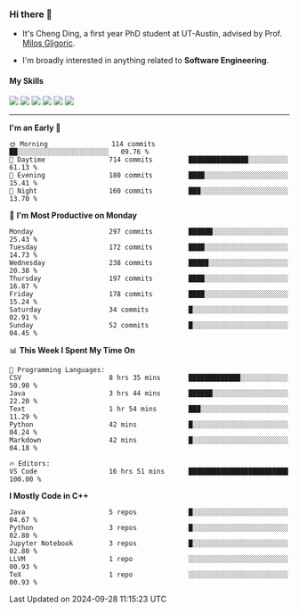 ### Hi there 👋

* It's Cheng Ding, a first year PhD student at UT-Austin, advised by Prof. [Milos Gligoric](https://users.ece.utexas.edu/~gligoric/).

* I'm broadly interested in anything related to **Software Engineering**.

#### My Skills

![](https://img.shields.io/badge/C++-65318e?logo=cplusplus&logoColor=fff)
![](https://img.shields.io/badge/Python-3e74a2?logo=python&logoColor=fff)
![](https://img.shields.io/badge/C-5654a2?logo=c&logoColor=fff)
![](https://img.shields.io/badge/Go-00aaff?logo=go&logoColor=fff)
![](https://img.shields.io/badge/Docker-0088ff?logo=docker&logoColor=fff)
![](https://img.shields.io/badge/Apache-D22128?logo=apache&logoColor=fff)

---
<!--START_SECTION:waka-->
**I'm an Early 🐤** 

```text
🌞 Morning                114 commits         ██░░░░░░░░░░░░░░░░░░░░░░░   09.76 % 
🌆 Daytime                714 commits         ███████████████░░░░░░░░░░   61.13 % 
🌃 Evening                180 commits         ████░░░░░░░░░░░░░░░░░░░░░   15.41 % 
🌙 Night                  160 commits         ███░░░░░░░░░░░░░░░░░░░░░░   13.70 % 
```
📅 **I'm Most Productive on Monday** 

```text
Monday                   297 commits         ██████░░░░░░░░░░░░░░░░░░░   25.43 % 
Tuesday                  172 commits         ████░░░░░░░░░░░░░░░░░░░░░   14.73 % 
Wednesday                238 commits         █████░░░░░░░░░░░░░░░░░░░░   20.38 % 
Thursday                 197 commits         ████░░░░░░░░░░░░░░░░░░░░░   16.87 % 
Friday                   178 commits         ████░░░░░░░░░░░░░░░░░░░░░   15.24 % 
Saturday                 34 commits          █░░░░░░░░░░░░░░░░░░░░░░░░   02.91 % 
Sunday                   52 commits          █░░░░░░░░░░░░░░░░░░░░░░░░   04.45 % 
```


📊 **This Week I Spent My Time On** 

```text
💬 Programming Languages: 
CSV                      8 hrs 35 mins       █████████████░░░░░░░░░░░░   50.90 % 
Java                     3 hrs 44 mins       ██████░░░░░░░░░░░░░░░░░░░   22.20 % 
Text                     1 hr 54 mins        ███░░░░░░░░░░░░░░░░░░░░░░   11.29 % 
Python                   42 mins             █░░░░░░░░░░░░░░░░░░░░░░░░   04.24 % 
Markdown                 42 mins             █░░░░░░░░░░░░░░░░░░░░░░░░   04.18 % 

🔥 Editors: 
VS Code                  16 hrs 51 mins      █████████████████████████   100.00 % 
```

**I Mostly Code in C++** 

```text
Java                     5 repos             █░░░░░░░░░░░░░░░░░░░░░░░░   04.67 % 
Python                   3 repos             █░░░░░░░░░░░░░░░░░░░░░░░░   02.80 % 
Jupyter Notebook         3 repos             █░░░░░░░░░░░░░░░░░░░░░░░░   02.80 % 
LLVM                     1 repo              ░░░░░░░░░░░░░░░░░░░░░░░░░   00.93 % 
TeX                      1 repo              ░░░░░░░░░░░░░░░░░░░░░░░░░   00.93 % 
```




 Last Updated on 2024-09-28 11:15:23 UTC
<!--END_SECTION:waka-->
